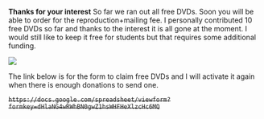 **Thanks for your interest**
So far we ran out all free DVDs. Soon you will be able to order for the reproduction+mailing fee.  I personally contributed 10 free DVDs so far and thanks to the interest it is all gone at the moment. I would still like to keep it free for students but that requires some additional funding.

[![](https://www.paypal.com/en_GB/i/btn/x-click-butcc-donate.gif)](http://osmanoglu.org/sar/99-donate-to-adore-doris)

The link below is for the form to claim free DVDs and I will activate it again when there is enough donations to send one.

~~`https://docs.google.com/spreadsheet/viewform?formkey=dHlaNG4wRWhBN0gwZ1hsWHFHeXlzcHc6MQ`~~